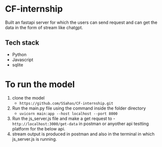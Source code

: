 # CF-internship

Built an fastapi server for which the users can send request and can get the data in the form of stream like chatgpt.

## Tech stack

- Python
- Javascript
- sqlite

# To run the model 
1. clone the model
   - `https://github.com/SSahas/CF-internship.git`
2. Run the main.py file using the command inside the folder directory
   - `uvicorn main:app --host localhost --port 8000`
3. Run the js_server.js file and make a get request to -`http://localhost:3000/get-data` in postman or anyother api testting platform for the below api.
4. stream output is produced in postman and also in the terminal in  which js_server.js is running.
   
